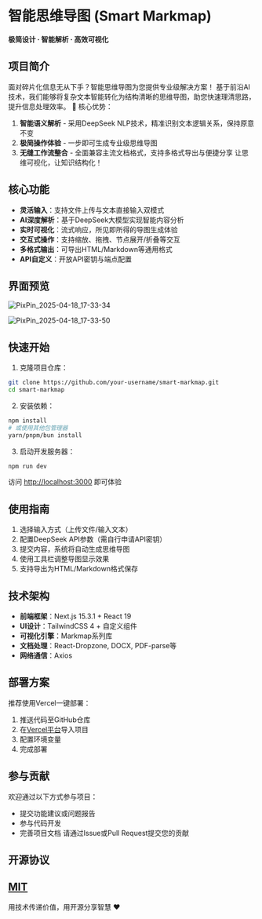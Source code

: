 # 智能思维导图 (Smart Markmap)
**极简设计 · 智能解析 · 高效可视化**
## 项目简介
面对碎片化信息无从下手？智能思维导图为您提供专业级解决方案！
基于前沿AI技术，我们能够将复杂文本智能转化为结构清晰的思维导图，助您快速理清思路，提升信息处理效率。
🌟 核心优势：
1. **智能语义解析** - 采用DeepSeek NLP技术，精准识别文本逻辑关系，保持原意不变
2. **极简操作体验** - 一步即可生成专业级思维导图
3. **无缝工作流整合** - 全面兼容主流文档格式，支持多格式导出与便捷分享
让思维可视化，让知识结构化！
## 核心功能
- **灵活输入**：支持文件上传与文本直接输入双模式
- **AI深度解析**：基于DeepSeek大模型实现智能内容分析
- **实时可视化**：流式响应，所见即所得的导图生成体验
- **交互式操作**：支持缩放、拖拽、节点展开/折叠等交互
- **多格式输出**：可导出HTML/Markdown等通用格式
- **API自定义**：开放API密钥与端点配置
## 界面预览
![PixPin_2025-04-18_17-33-34](https://github.com/user-attachments/assets/66112159-b5c4-4005-aadb-c5cf1a419e20)

![PixPin_2025-04-18_17-33-50](https://github.com/user-attachments/assets/71cbf5fe-64d9-4f51-a003-7c0372803e0c)
## 快速开始
1. 克隆项目仓库：
```bash
git clone https://github.com/your-username/smart-markmap.git
cd smart-markmap
```
2. 安装依赖：
```bash
npm install
# 或使用其他包管理器
yarn/pnpm/bun install
```
3. 启动开发服务器：
```bash
npm run dev
```
访问 [http://localhost:3000](http://localhost:3000) 即可体验
## 使用指南
1. 选择输入方式（上传文件/输入文本）
2. 配置DeepSeek API参数（需自行申请API密钥）
3. 提交内容，系统将自动生成思维导图
4. 使用工具栏调整导图显示效果
5. 支持导出为HTML/Markdown格式保存
## 技术架构
- **前端框架**：Next.js 15.3.1 + React 19
- **UI设计**：TailwindCSS 4 + 自定义组件
- **可视化引擎**：Markmap系列库
- **文档处理**：React-Dropzone, DOCX, PDF-parse等
- **网络通信**：Axios
## 部署方案
推荐使用Vercel一键部署：
1. 推送代码至GitHub仓库
2. 在[Vercel平台](https://vercel.com/new)导入项目
3. 配置环境变量
4. 完成部署
## 参与贡献
欢迎通过以下方式参与项目：
- 提交功能建议或问题报告
- 参与代码开发
- 完善项目文档
请通过Issue或Pull Request提交您的贡献
## 开源协议
[MIT](LICENSE)
---
用技术传递价值，用开源分享智慧 ❤️
